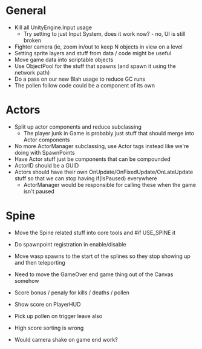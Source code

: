 # General

* Kill all UnityEngine.Input usage
    * Try setting to just Input System, does it work now? - no, UI is still broken
* Fighter camera (ie, zoom in/out to keep N objects in view on a level
* Setting sprite layers and stuff from data / code might be useful
* Move game data into scriptable objects
* Use ObjectPool for the stuff that spawns (and spawn it using the network path)
* Do a pass on our new Blah usage to reduce GC runs
* The pollen follow code could be a component of its own

# Actors

* Split up actor components and reduce subclassing
    * The player junk in Game is probably just stuff that should merge into Actor components
* No more ActorManager subclassing, use Actor tags instead like we're doing with SpawnPoints
* Have Actor stuff just be components that can be compounded
* ActorID should be a GUID
* Actors should have their own OnUpdate/OnFixedUpdate/OnLateUpdate stuff so that we can stop having if(IsPaused) everywhere
    * ActorManager would be responsible for calling these when the game isn't paused

# Spine

* Move the Spine related stuff into core tools and #if USE_SPINE it




* Do spawnpoint registration in enable/disable
* Move wasp spawns to the start of the splines so they stop showing up and then teleporting
* Need to move the GameOver end game thing out of the Canvas somehow
* Score bonus / penaly for kills / deaths / pollen
* Show score on PlayerHUD
* Pick up pollen on trigger leave also
* High score sorting is wrong
* Would camera shake on game end work?
